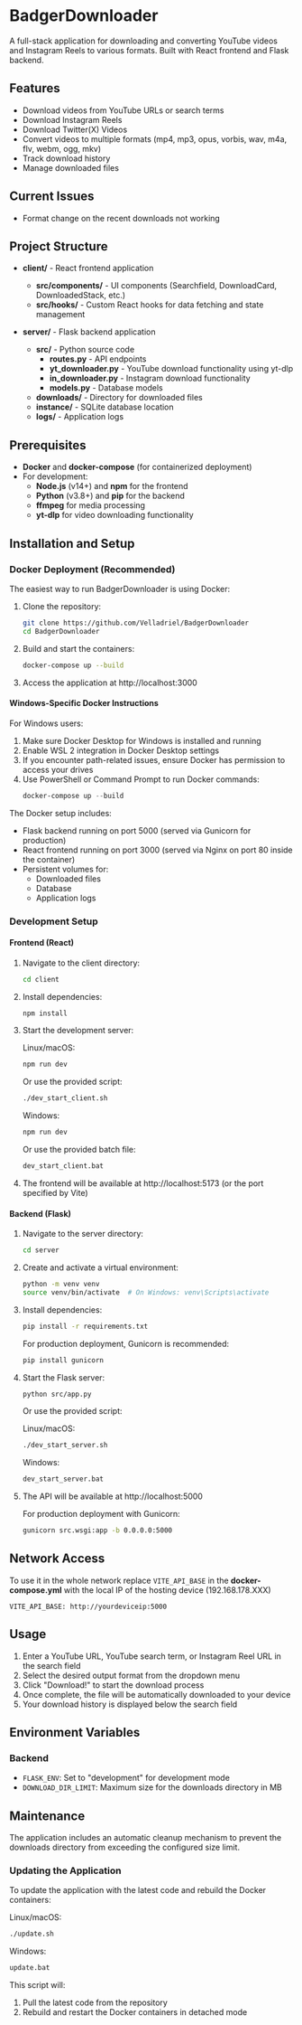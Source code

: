 # BadgerDownloader

A full-stack application for downloading and converting YouTube videos and Instagram Reels to various formats. Built with React frontend and Flask backend.

## Features

- Download videos from YouTube URLs or search terms
- Download Instagram Reels
- Download Twitter(X) Videos
- Convert videos to multiple formats (mp4, mp3, opus, vorbis, wav, m4a, flv, webm, ogg, mkv)
- Track download history
- Manage downloaded files

## Current Issues

- Format change on the recent downloads not working 

## Project Structure

- **client/** - React frontend application
  - **src/components/** - UI components (Searchfield, DownloadCard, DownloadedStack, etc.)
  - **src/hooks/** - Custom React hooks for data fetching and state management
  
- **server/** - Flask backend application
  - **src/** - Python source code
    - **routes.py** - API endpoints
    - **yt_downloader.py** - YouTube download functionality using yt-dlp
    - **in_downloader.py** - Instagram download functionality
    - **models.py** - Database models
  - **downloads/** - Directory for downloaded files
  - **instance/** - SQLite database location
  - **logs/** - Application logs

## Prerequisites

- **Docker** and **docker-compose** (for containerized deployment)
- For development:
  - **Node.js** (v14+) and **npm** for the frontend
  - **Python** (v3.8+) and **pip** for the backend
  - **ffmpeg** for media processing
  - **yt-dlp** for video downloading functionality

## Installation and Setup

### Docker Deployment (Recommended)

The easiest way to run BadgerDownloader is using Docker:

1. Clone the repository:
   ```bash
   git clone https://github.com/Velladriel/BadgerDownloader
   cd BadgerDownloader
   ```

2. Build and start the containers:
   ```bash
   docker-compose up --build
   ```

3. Access the application at http://localhost:3000

#### Windows-Specific Docker Instructions

For Windows users:

1. Make sure Docker Desktop for Windows is installed and running
2. Enable WSL 2 integration in Docker Desktop settings
3. If you encounter path-related issues, ensure Docker has permission to access your drives
4. Use PowerShell or Command Prompt to run Docker commands:
   ```powershell
   docker-compose up --build
   ```

The Docker setup includes:
- Flask backend running on port 5000 (served via Gunicorn for production)
- React frontend running on port 3000 (served via Nginx on port 80 inside the container)
- Persistent volumes for:
  - Downloaded files
  - Database
  - Application logs

### Development Setup

#### Frontend (React)

1. Navigate to the client directory:
   ```bash
   cd client
   ```

2. Install dependencies:
   ```bash
   npm install
   ```

3. Start the development server:
   
   Linux/macOS:
   ```bash
   npm run dev
   ```
   
   Or use the provided script:
   ```bash
   ./dev_start_client.sh
   ```
   
   Windows:
   ```cmd
   npm run dev
   ```
   
   Or use the provided batch file:
   ```cmd
   dev_start_client.bat
   ```

4. The frontend will be available at http://localhost:5173 (or the port specified by Vite)

#### Backend (Flask)

1. Navigate to the server directory:
   ```bash
   cd server
   ```

2. Create and activate a virtual environment:
   ```bash
   python -m venv venv
   source venv/bin/activate  # On Windows: venv\Scripts\activate
   ```

3. Install dependencies:
   ```bash
   pip install -r requirements.txt
   ```
   
   For production deployment, Gunicorn is recommended:
   ```bash
   pip install gunicorn
   ```

4. Start the Flask server:
   ```bash
   python src/app.py
   ```
   
   Or use the provided script:
   
   Linux/macOS:
   ```bash
   ./dev_start_server.sh
   ```
   
   Windows:
   ```cmd
   dev_start_server.bat
   ```

5. The API will be available at http://localhost:5000

   For production deployment with Gunicorn:
   ```bash
   gunicorn src.wsgi:app -b 0.0.0.0:5000
   ```

## Network Access

   To use it in the whole network replace 
   `VITE_API_BASE` in the **docker-compose.yml**
   with the local IP of the hosting device (192.168.178.XXX)

  `VITE_API_BASE: http://yourdeviceip:5000`


## Usage

1. Enter a YouTube URL, YouTube search term, or Instagram Reel URL in the search field
2. Select the desired output format from the dropdown menu
3. Click "Download!" to start the download process
4. Once complete, the file will be automatically downloaded to your device
5. Your download history is displayed below the search field

## Environment Variables

### Backend
- `FLASK_ENV`: Set to "development" for development mode
- `DOWNLOAD_DIR_LIMIT`: Maximum size for the downloads directory in MB

## Maintenance

The application includes an automatic cleanup mechanism to prevent the downloads directory from exceeding the configured size limit.

### Updating the Application

To update the application with the latest code and rebuild the Docker containers:

Linux/macOS:
```bash
./update.sh
```

Windows:
```cmd
update.bat
```

This script will:
1. Pull the latest code from the repository
2. Rebuild and restart the Docker containers in detached mode

